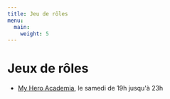 ```yaml
---
title: Jeu de rôles
menu:
  main:
    weight: 5
---
```


# Jeux de rôles
  - [My Hero Academia](my-hero-academia), le samedi de 19h jusqu'à 23h
